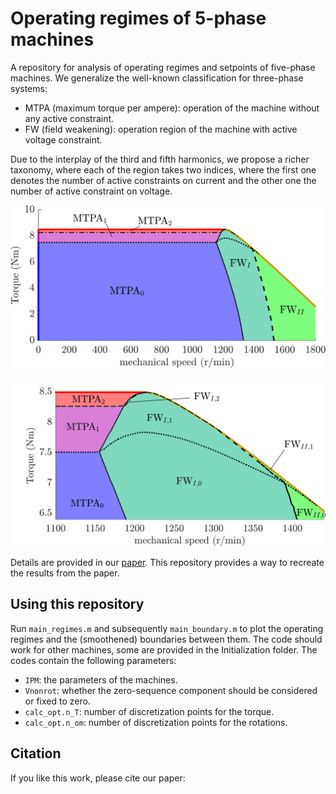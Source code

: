 # Operating regimes of 5-phase machines

A repository for analysis of operating regimes and setpoints of five-phase machines. We generalize the well-known classification for three-phase systems:

- MTPA (maximum torque per ampere): operation of the machine without any active constraint.
- FW (field weakening): operation region of the machine with active voltage constraint.

Due to the interplay of the third and fifth harmonics, we propose a richer taxonomy, where each of the region takes two indices, where the first one denotes the number of active constraints on current and the other one the number of active constraint on voltage.

![](https://github.com/AI-RICE/CurrentSetpoints5f/raw/main/docs/resources/Torque_speed_machine2.png)

![](https://github.com/AI-RICE/CurrentSetpoints5f/raw/main/docs/resources/Torque_speed_detail_machine2.png)

Details are provided in our [paper](). This repository provides a way to recreate the results from the paper.

## Using this repository

Run `main_regimes.m` and subsequently `main_boundary.m` to plot the operating regimes and the (smoothened) boundaries between them. The code should work for other machines, some are provided in the Initialization folder. The codes contain the following parameters:

- `IPM`: the parameters of the machines.
- `Vnonrot`: whether the zero-sequence component should be considered or fixed to zero.
- `calc_opt.n_T`: number of discretization points for the torque.
- `calc_opt.n_om`: number of discretization points for the rotations.

## Citation

If you like this work, please cite our paper:

```

```